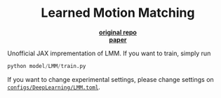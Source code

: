 <div align="center">

# Learned Motion Matching

[**original repo**](https://github.com/orangeduck/Motion-Matching)  
[**paper**](https://dl.acm.org/doi/abs/10.1145/3386569.3392440)  

</div>


Unofficial JAX imprementation of LMM.  If you want to train, simply run
```python
python model/LMM/train.py
```
If you want to change experimental settings, please change settings on [`configs/DeepLearning/LMM.toml`](../../configs/DeepLearning/LMM.toml).